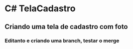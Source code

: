<h1> C# TelaCadastro </h1>
<h2>Criando uma tela de cadastro com foto</h2>
<h3>Editanto e criando uma branch, testar o merge</h3>
